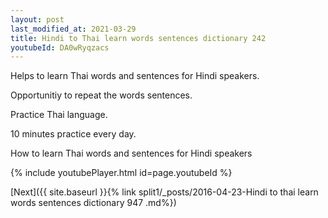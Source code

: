 ```yaml
---
layout: post
last_modified_at: 2021-03-29
title: Hindi to Thai learn words sentences dictionary 242 
youtubeId: DA0wRyqzacs
---
```

 
 
Helps to learn Thai words and sentences for Hindi speakers.

Opportunitiy to repeat the words sentences. 

Practice Thai language. 
 
10 minutes practice every day. 
 
How to learn Thai words and sentences for Hindi speakers 
 
{% include youtubePlayer.html id=page.youtubeId %}
 
 
[Next]({{ site.baseurl }}{% link  split1/_posts/2016-04-23-Hindi to thai learn words sentences dictionary 947 .md%})
 
